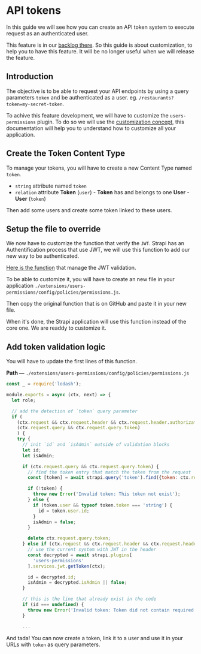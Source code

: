 # API tokens

In this guide we will see how you can create an API token system to execute request as an authenticated user.

This feature is in our [backlog there](https://portal.productboard.com/strapi/1-public-roadmap/c/40-api-access-token-with-permissions).
So this guide is about customization, to help you to have this feature. It will be no longer useful when we will release the feature.

## Introduction

The objective is to be able to request your API endpoints by using a query parameters `token` and be authenticated as a user. eg. `/restaurants?token=my-secret-token`.

To achive this feature development, we will have to customize the `users-permissions` plugin. To do so we will use the [customization concept](../concepts/customization.md), this documentation will help you to understand how to customize all your application.

## Create the Token Content Type

To manage your tokens, you will have to create a new Content Type named `token`.

- `string` attribute named `token`
- `relation` attribute **Token** (`user`) - **Token**  has and belongs to one **User** - **User** (`token`)

Then add some users and create some token linked to these users.

## Setup the file to override

We now have to customize the function that verify the `JWT`. Strapi has an Authentification process that use JWT, we will use this function to add our new way to be authenticated.

[Here is the function](https://github.com/strapi/strapi/blob/master/packages/strapi-plugin-users-permissions/config/policies/permissions.js) that manage the JWT validation.

To be able to customize it, you will have to create an new file in your application `./extensions/users-permissions/config/policies/permissions.js`.

Then copy the original function that is on GitHub and paste it in your new file.

When it's done, the Strapi application will use this function instead of the core one. We are readdy to customize it.

## Add token validation logic

You will have to update the first lines of this function.

**Path —** `./extensions/users-permissions/config/policies/permissions.js`

```js
const _ = require('lodash');

module.exports = async (ctx, next) => {
  let role;

  // add the detection of `token` query parameter
  if (
    (ctx.request && ctx.request.header && ctx.request.header.authorization) ||
    (ctx.request.query && ctx.request.query.token)
    ) {
    try {
      // init `id` and `isAdmin` outside of validation blocks
      let id;
      let isAdmin;

      if (ctx.request.query && ctx.request.query.token) {
        // find the token entry that match the token from the request
        const [token] = await strapi.query('token').find({token: ctx.request.query.token});

        if (!token) {
          throw new Error('Invalid token: This token not exist');
        } else {
          if (token.user && typeof token.token === 'string') {
            id = token.user.id;
          }
          isAdmin = false;
        }

        delete ctx.request.query.token;
      } else if (ctx.request && ctx.request.header && ctx.request.header.authorization) {
        // use the current system with JWT in the header
        const decrypted = await strapi.plugins[
          'users-permissions'
        ].services.jwt.getToken(ctx);

        id = decrypted.id;
        isAdmin = decrypted.isAdmin || false;
      }

      // this is the line that already exist in the code
      if (id === undefined) {
        throw new Error('Invalid token: Token did not contain required fields');
      }

      ...
```

And tada! You can now create a token, link it to a user and use it in your URLs with `token` as query parameters.